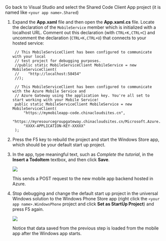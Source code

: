 
Go back to Visual Studio and select the Shared Code Client App project (it is named like `<your app name>.Shared`)

1. Expand the **App.xaml** file and then open the **App.xaml.cs** file. Locate the declaration of the `MobileService` member which is initialized with a localhost URL. Comment out this declaration (with `CTRL+K,CTRL+C`) and uncomment the declaration (`CTRL+K,CTRL+U`) that connects to your hosted service:

        // This MobileServiceClient has been configured to communicate with your local
        // test project for debugging purposes.
        //public static MobileServiceClient MobileService = new MobileServiceClient(
        //    "http://localhost:58454"
        //);

        // This MobileServiceClient has been configured to communicate with the Azure Mobile Service and
        // Azure Gateway using the application key. You're all set to start working with your Mobile Service!
        public static MobileServiceClient MobileService = new MobileServiceClient(
            "https://mymobileapp-code.chinacloudsites.cn",
            "https://myresourcegroupgateway.chinacloudsites.cn/Microsoft.Azure.AppService.ApiApps.Gateway",
            "XXXX-APPLICATION-KEY-XXXXX"
        );

2. Press the F5 key to rebuild the project and start the Windows Store app, which should be your default start up project.

2. In the app, type meaningful text, such as *Complete the tutorial*, in the **Insert a TodoItem** textbox, and then click **Save**.

	![](./media/app-service-mobile-windows-universal-test-app-preview/mobile-quickstart-startup.png)

	This sends a POST request to the new mobile app backend hosted in Azure.

3. Stop debugging and change the default start up project in the universal Windows solution to the Windows Phone Store app (right click the `<your app name>.WindowsPhone` project and click **Set as StartUp Project**) and press F5 again.

	![](./media/app-service-mobile-windows-universal-test-app-preview/mobile-quickstart-completed-wp8.png)

	Notice that data saved from the previous step is loaded from the mobile app after the Windows app starts.

